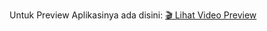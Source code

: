 Untuk Preview Aplikasinya ada disini:
[🎬 Lihat Video Preview](https://github.com/rizmannn15/coffe-api/blob/main/preview/Video%20Aplikasi%20Coffee%20Shop.mp4)
